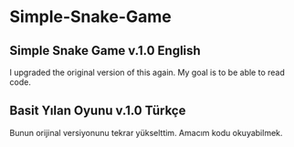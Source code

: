 # Simple-Snake-Game

Simple Snake Game v.1.0 English
--------------------------------------------------------------------------------------------------------------------------------------
I upgraded the original version of this again. My goal is to be able to read code.

Basit Yılan Oyunu v.1.0 Türkçe
--------------------------------------------------------------------------------------------------------------------------------------
Bunun orijinal versiyonunu tekrar yükselttim. Amacım kodu okuyabilmek.

